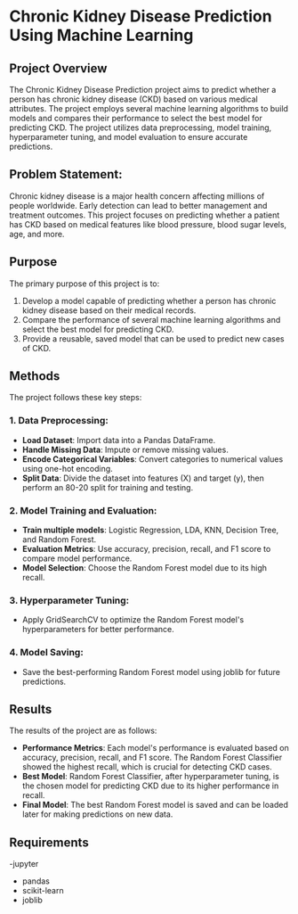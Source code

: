 # Chronic Kidney Disease Prediction Using Machine Learning

## Project Overview
The Chronic Kidney Disease Prediction project aims to predict whether a person has chronic kidney disease (CKD) based on various medical attributes. The project employs several machine learning algorithms to build models and compares their performance to select the best model for predicting CKD. The project utilizes data preprocessing, model training, hyperparameter tuning, and model evaluation to ensure accurate predictions.

## Problem Statement:
Chronic kidney disease is a major health concern affecting millions of people worldwide. Early detection can lead to better management and treatment outcomes. This project focuses on predicting whether a patient has CKD based on medical features like blood pressure, blood sugar levels, age, and more.

## Purpose
The primary purpose of this project is to:
1. Develop a model capable of predicting whether a person has chronic kidney disease based on their medical records.
2. Compare the performance of several machine learning algorithms and select the best model for predicting CKD.
3. Provide a reusable, saved model that can be used to predict new cases of CKD.

## Methods
The project follows these key steps:

### 1. Data Preprocessing:
- **Load Dataset**: Import data into a Pandas DataFrame.
- **Handle Missing Data**: Impute or remove missing values.
- **Encode Categorical Variables**: Convert categories to numerical values using one-hot encoding.
- **Split Data**: Divide the dataset into features (X) and target (y), then perform an 80-20 split for training and testing.

### 2. Model Training and Evaluation:
- **Train multiple models**: Logistic Regression, LDA, KNN, Decision Tree, and Random Forest.
- **Evaluation Metrics**: Use accuracy, precision, recall, and F1 score to compare model performance.
- **Model Selection**: Choose the Random Forest model due to its high recall.

### 3. Hyperparameter Tuning:
- Apply GridSearchCV to optimize the Random Forest model's hyperparameters for better performance.

### 4. Model Saving:
- Save the best-performing Random Forest model using joblib for future predictions.

## Results
The results of the project are as follows:
- **Performance Metrics**: Each model's performance is evaluated based on accuracy, precision, recall, and F1 score. The Random Forest Classifier showed the highest recall, which is crucial for detecting CKD cases.
- **Best Model**: Random Forest Classifier, after hyperparameter tuning, is the chosen model for predicting CKD due to its higher performance in recall.
- **Final Model**: The best Random Forest model is saved and can be loaded later for making predictions on new data.

## Requirements
-jupyter
- pandas
- scikit-learn
- joblib




